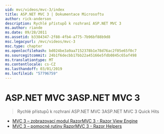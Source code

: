 ```yaml
---
uid: mvc/videos/mvc-3/index
title: ASP.NET MVC 3 | Dokumentace Microsoftu
author: rick-anderson
description: Rychlé přístupů k rozhraní ASP.NET MVC 3
ms.author: riande
ms.date: 09/28/2011
ms.assetid: b3384347-2f88-4fb4-a775-7b96bf88b9d8
msc.legacyurl: /mvc/videos/mvc-3
msc.type: chapter
ms.openlocfilehash: bd024be3a9aa7152378b1e78d76ac2f05e65f0c7
ms.sourcegitcommit: 24b1f6decbb17bb22a45166e5fdb0845c65af498
ms.translationtype: MT
ms.contentlocale: cs-CZ
ms.lasthandoff: 03/01/2019
ms.locfileid: "57796759"
---
```

<a name="aspnet-mvc-3"></a><span data-ttu-id="16c39-103">ASP.NET MVC 3</span><span class="sxs-lookup"><span data-stu-id="16c39-103">ASP.NET MVC 3</span></span>
====================
> <span data-ttu-id="16c39-104">Rychlé přístupů k rozhraní ASP.NET MVC 3</span><span class="sxs-lookup"><span data-stu-id="16c39-104">ASP.NET MVC 3 Quick Hits</span></span>


- [<span data-ttu-id="16c39-105">MVC 3 – zobrazovací modul Razor</span><span class="sxs-lookup"><span data-stu-id="16c39-105">MVC 3 - Razor View Engine</span></span>](mvc-3-razor-view-engine.md)
- [<span data-ttu-id="16c39-106">MVC 3 – pomocné rutiny Razor</span><span class="sxs-lookup"><span data-stu-id="16c39-106">MVC 3 - Razor Helpers</span></span>](mvc-3-razor-helpers.md)
